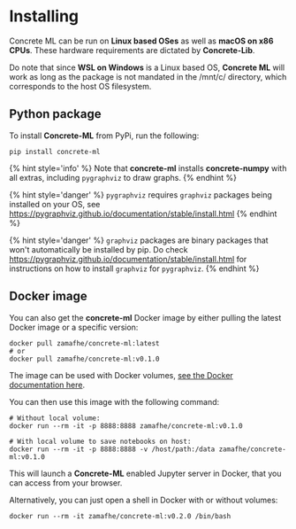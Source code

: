 # Installing

Concrete ML can be run on **Linux based OSes** as well as **macOS on x86 CPUs**. These hardware requirements are dictated by **Concrete-Lib**.

Do note that since **WSL on Windows** is a Linux based OS, **Concrete ML** will work as long as the package is not mandated in the /mnt/c/ directory, which corresponds to the host OS filesystem.

## Python package

To install **Concrete-ML** from PyPi, run the following:

```shell
pip install concrete-ml
```

{% hint style='info' %}
Note that **concrete-ml** installs **concrete-numpy** with all extras, including `pygraphviz` to draw graphs.
{% endhint %}

{% hint style='danger' %}
`pygraphviz` requires `graphviz` packages being installed on your OS, see <a href="https://pygraphviz.github.io/documentation/stable/install.html">https://pygraphviz.github.io/documentation/stable/install.html</a>
{% endhint %}

{% hint style='danger' %}
`graphviz` packages are binary packages that won't automatically be installed by pip.
Do check <a href="https://pygraphviz.github.io/documentation/stable/install.html">https://pygraphviz.github.io/documentation/stable/install.html</a> for instructions on how to install `graphviz` for `pygraphviz`.
{% endhint %}

## Docker image

You can also get the **concrete-ml** Docker image by either pulling the latest Docker image or a specific version:

```shell
docker pull zamafhe/concrete-ml:latest
# or
docker pull zamafhe/concrete-ml:v0.1.0
```

The image can be used with Docker volumes, [see the Docker documentation here](https://docs.docker.com/storage/volumes/).

You can then use this image with the following command:

```shell
# Without local volume:
docker run --rm -it -p 8888:8888 zamafhe/concrete-ml:v0.1.0

# With local volume to save notebooks on host:
docker run --rm -it -p 8888:8888 -v /host/path:/data zamafhe/concrete-ml:v0.1.0
```

This will launch a **Concrete-ML** enabled Jupyter server in Docker, that you can access from your browser.

Alternatively, you can just open a shell in Docker with or without volumes:

```shell
docker run --rm -it zamafhe/concrete-ml:v0.2.0 /bin/bash
```
